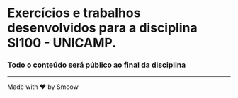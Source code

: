 # Exercícios e trabalhos desenvolvidos para a disciplina SI100 - UNICAMP.
### Todo o conteúdo será público ao final da disciplina
-----------------------------------------------------

Made with ♥ by Smoow
